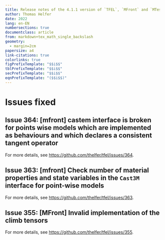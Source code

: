 ```yaml
---
title: Release notes of the 4.1.1 version of `TFEL`, `MFront` and `MTest`
author: Thomas Helfer
date: 2022
lang: en-EN
numbersections: true
documentclass: article
from: markdown+tex_math_single_backslash
geometry:
  - margin=2cm
papersize: a4
link-citations: true
colorlinks: true
figPrefixTemplate: "$$i$$"
tblPrefixTemplate: "$$i$$"
secPrefixTemplate: "$$i$$"
eqnPrefixTemplate: "($$i$$)"
---
```


# Issues fixed

## Issue 364: [mfront] castem interface is broken for points wise models which are implemented as behaviours and which declares a consistent tangent operator

For more details, see <https://github.com/thelfer/tfel/issues/364>.

## Issue 363: [mfront] Check number of material properties and state variables in the `Cast3M` interface for point-wise models

For more details, see <https://github.com/thelfer/tfel/issues/363>.

## Issue 355: [MFront] Invalid implementation of the climb tensors

For more details, see <https://github.com/thelfer/tfel/issues/355>.

